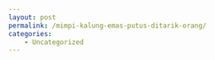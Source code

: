 ```yaml
---
layout: post
permalink: /mimpi-kalung-emas-putus-ditarik-orang/
categories:
    - Uncategorized
---
```


